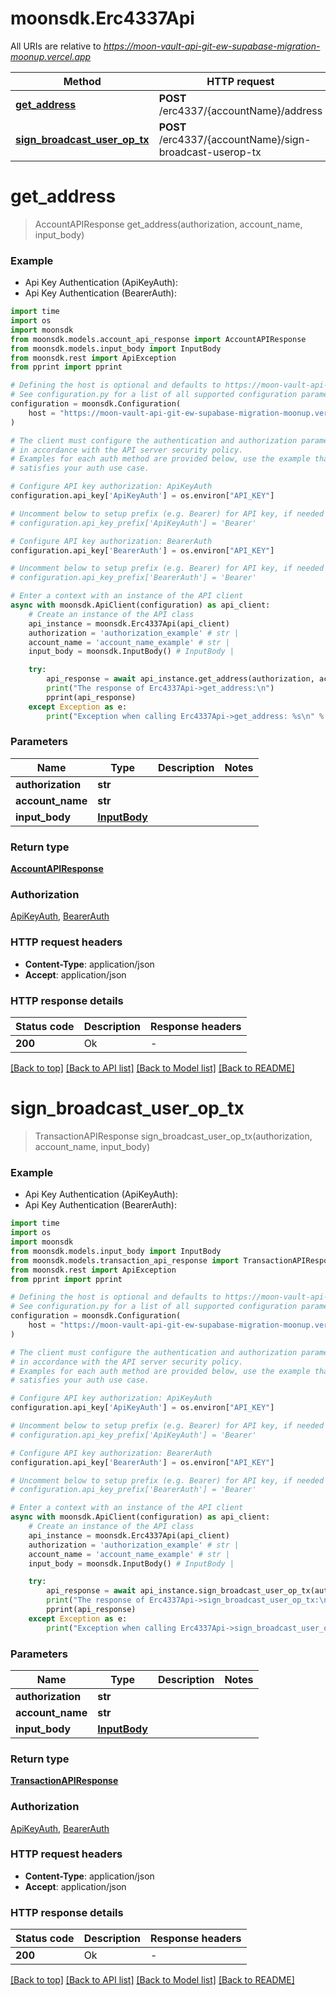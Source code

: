 # moonsdk.Erc4337Api

All URIs are relative to *https://moon-vault-api-git-ew-supabase-migration-moonup.vercel.app*

Method | HTTP request | Description
------------- | ------------- | -------------
[**get_address**](Erc4337Api.md#get_address) | **POST** /erc4337/{accountName}/address | 
[**sign_broadcast_user_op_tx**](Erc4337Api.md#sign_broadcast_user_op_tx) | **POST** /erc4337/{accountName}/sign-broadcast-userop-tx | 


# **get_address**
> AccountAPIResponse get_address(authorization, account_name, input_body)



### Example

* Api Key Authentication (ApiKeyAuth):
* Api Key Authentication (BearerAuth):

```python
import time
import os
import moonsdk
from moonsdk.models.account_api_response import AccountAPIResponse
from moonsdk.models.input_body import InputBody
from moonsdk.rest import ApiException
from pprint import pprint

# Defining the host is optional and defaults to https://moon-vault-api-git-ew-supabase-migration-moonup.vercel.app
# See configuration.py for a list of all supported configuration parameters.
configuration = moonsdk.Configuration(
    host = "https://moon-vault-api-git-ew-supabase-migration-moonup.vercel.app"
)

# The client must configure the authentication and authorization parameters
# in accordance with the API server security policy.
# Examples for each auth method are provided below, use the example that
# satisfies your auth use case.

# Configure API key authorization: ApiKeyAuth
configuration.api_key['ApiKeyAuth'] = os.environ["API_KEY"]

# Uncomment below to setup prefix (e.g. Bearer) for API key, if needed
# configuration.api_key_prefix['ApiKeyAuth'] = 'Bearer'

# Configure API key authorization: BearerAuth
configuration.api_key['BearerAuth'] = os.environ["API_KEY"]

# Uncomment below to setup prefix (e.g. Bearer) for API key, if needed
# configuration.api_key_prefix['BearerAuth'] = 'Bearer'

# Enter a context with an instance of the API client
async with moonsdk.ApiClient(configuration) as api_client:
    # Create an instance of the API class
    api_instance = moonsdk.Erc4337Api(api_client)
    authorization = 'authorization_example' # str | 
    account_name = 'account_name_example' # str | 
    input_body = moonsdk.InputBody() # InputBody | 

    try:
        api_response = await api_instance.get_address(authorization, account_name, input_body)
        print("The response of Erc4337Api->get_address:\n")
        pprint(api_response)
    except Exception as e:
        print("Exception when calling Erc4337Api->get_address: %s\n" % e)
```



### Parameters


Name | Type | Description  | Notes
------------- | ------------- | ------------- | -------------
 **authorization** | **str**|  | 
 **account_name** | **str**|  | 
 **input_body** | [**InputBody**](InputBody.md)|  | 

### Return type

[**AccountAPIResponse**](AccountAPIResponse.md)

### Authorization

[ApiKeyAuth](../README.md#ApiKeyAuth), [BearerAuth](../README.md#BearerAuth)

### HTTP request headers

 - **Content-Type**: application/json
 - **Accept**: application/json

### HTTP response details

| Status code | Description | Response headers |
|-------------|-------------|------------------|
**200** | Ok |  -  |

[[Back to top]](#) [[Back to API list]](../README.md#documentation-for-api-endpoints) [[Back to Model list]](../README.md#documentation-for-models) [[Back to README]](../README.md)

# **sign_broadcast_user_op_tx**
> TransactionAPIResponse sign_broadcast_user_op_tx(authorization, account_name, input_body)



### Example

* Api Key Authentication (ApiKeyAuth):
* Api Key Authentication (BearerAuth):

```python
import time
import os
import moonsdk
from moonsdk.models.input_body import InputBody
from moonsdk.models.transaction_api_response import TransactionAPIResponse
from moonsdk.rest import ApiException
from pprint import pprint

# Defining the host is optional and defaults to https://moon-vault-api-git-ew-supabase-migration-moonup.vercel.app
# See configuration.py for a list of all supported configuration parameters.
configuration = moonsdk.Configuration(
    host = "https://moon-vault-api-git-ew-supabase-migration-moonup.vercel.app"
)

# The client must configure the authentication and authorization parameters
# in accordance with the API server security policy.
# Examples for each auth method are provided below, use the example that
# satisfies your auth use case.

# Configure API key authorization: ApiKeyAuth
configuration.api_key['ApiKeyAuth'] = os.environ["API_KEY"]

# Uncomment below to setup prefix (e.g. Bearer) for API key, if needed
# configuration.api_key_prefix['ApiKeyAuth'] = 'Bearer'

# Configure API key authorization: BearerAuth
configuration.api_key['BearerAuth'] = os.environ["API_KEY"]

# Uncomment below to setup prefix (e.g. Bearer) for API key, if needed
# configuration.api_key_prefix['BearerAuth'] = 'Bearer'

# Enter a context with an instance of the API client
async with moonsdk.ApiClient(configuration) as api_client:
    # Create an instance of the API class
    api_instance = moonsdk.Erc4337Api(api_client)
    authorization = 'authorization_example' # str | 
    account_name = 'account_name_example' # str | 
    input_body = moonsdk.InputBody() # InputBody | 

    try:
        api_response = await api_instance.sign_broadcast_user_op_tx(authorization, account_name, input_body)
        print("The response of Erc4337Api->sign_broadcast_user_op_tx:\n")
        pprint(api_response)
    except Exception as e:
        print("Exception when calling Erc4337Api->sign_broadcast_user_op_tx: %s\n" % e)
```



### Parameters


Name | Type | Description  | Notes
------------- | ------------- | ------------- | -------------
 **authorization** | **str**|  | 
 **account_name** | **str**|  | 
 **input_body** | [**InputBody**](InputBody.md)|  | 

### Return type

[**TransactionAPIResponse**](TransactionAPIResponse.md)

### Authorization

[ApiKeyAuth](../README.md#ApiKeyAuth), [BearerAuth](../README.md#BearerAuth)

### HTTP request headers

 - **Content-Type**: application/json
 - **Accept**: application/json

### HTTP response details

| Status code | Description | Response headers |
|-------------|-------------|------------------|
**200** | Ok |  -  |

[[Back to top]](#) [[Back to API list]](../README.md#documentation-for-api-endpoints) [[Back to Model list]](../README.md#documentation-for-models) [[Back to README]](../README.md)

